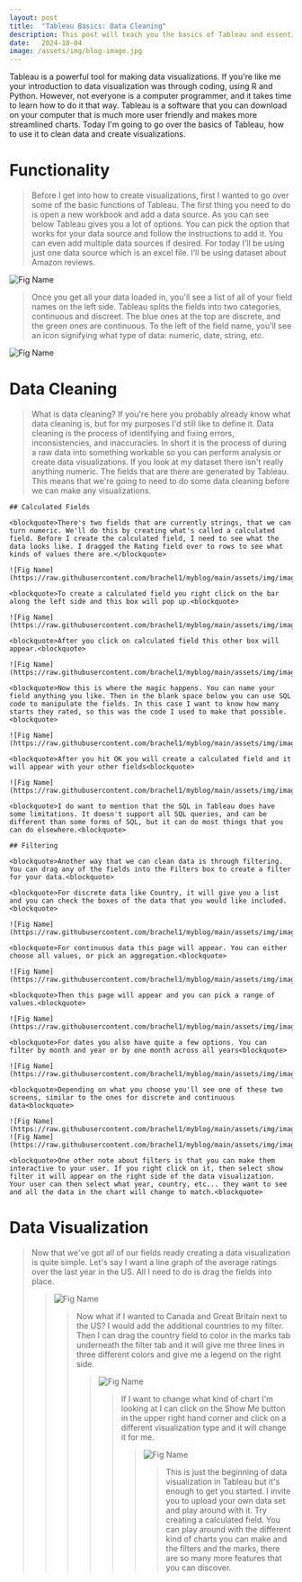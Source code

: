 ```yaml
---
layout: post
title:  "Tableau Basics: Data Cleaning"
description: This post will teach you the basics of Tableau and essentials of data cleaning.
date:   2024-10-04
image: /assets/img/blog-image.jpg
---
```

<p class="intro"><span class="dropcap">T</span>ableau is a powerful tool for making data visualizations. If you're like me your introduction to data visualization was through coding, using R and Python. However, not everyone is a computer programmer, and it takes time to learn how to do it that way. Tableau is a software that you can download on your computer that is much more user friendly and makes more streamlined charts. Today I'm going to go over the basics of Tableau, how to use it to clean data and create visualizations. </p>

# Functionality

<blockquote>Before I get into how to create visualizations, first I wanted to go over some of the basic functions of Tableau. The first thing you need to do is open a new workbook and add a data source. As you can see below Tableau gives you a lot of options. You can pick the option that works for your data source and follow the instructions to add it. You can even add multiple data sources if desired. For today I'll be using just one data source which is an excel file. I’ll be using dataset about Amazon reviews.</blockquote>

![Fig Name](https://raw.githubusercontent.com/brachel1/myblog/main/assets/img/image014.png)

<blockquote>Once you get all your data loaded in, you'll see a list of all of your field names on the left side. Tableau splits the fields into two categories, continuous and discreet. The blue ones at the top are discrete, and the green ones are continuous. To the left of the field name, you'll see an icon signifying what type of data: numeric, date, string, etc.</blockquote>

![Fig Name](https://raw.githubusercontent.com/brachel1/myblog/main/assets/img/image015.png)

# Data Cleaning

<blockquote>What is data cleaning? If you're here you probably already know what data cleaning is, but for my purposes I'd still like to define it. Data cleaning is the process of identifying and fixing errors, inconsistencies, and inaccuracies. In short it is the process of during a raw data into something workable so you can perform analysis or create data visualizations. If you look at my dataset there isn't really anything numeric. The fields that are there are generated by Tableau. This means that we're going to need to do some data cleaning before we can make any visualizations. </blockquote>

    ## Calculated Fields

    <blockquote>There's two fields that are currently strings, that we can turn numeric. We'll do this by creating what's called a calculated field. Before I create the calculated field, I need to see what the data looks like. I dragged the Rating field over to rows to see what kinds of values there are.</blockquote>

    ![Fig Name](https://raw.githubusercontent.com/brachel1/myblog/main/assets/img/image003.png)

    <blockquote>To create a calculated field you right click on the bar along the left side and this box will pop up.<blockquote>

    ![Fig Name](https://raw.githubusercontent.com/brachel1/myblog/main/assets/img/image001.png)

    <blockquote>After you click on calculated field this other box will appear.<blockquote>

    ![Fig Name](https://raw.githubusercontent.com/brachel1/myblog/main/assets/img/image002.png)

    <blockquote>Now this is where the magic happens. You can name your field anything you like. Then in the blank space below you can use SQL code to manipulate the fields. In this case I want to know how many starts they rated, so this was the code I used to make that possible. <blockquote>

    ![Fig Name](https://raw.githubusercontent.com/brachel1/myblog/main/assets/img/image004.png)

    <blockquote>After you hit OK you will create a calculated field and it will appear with your other fields<blockquote>

    ![Fig Name](https://raw.githubusercontent.com/brachel1/myblog/main/assets/img/image016.png)

    <blockquote>I do want to mention that the SQL in Tableau does have some limitations. It doesn't support all SQL queries, and can be different than some forms of SQL, but it can do most things that you can do elsewhere.<blockquote>

    ## Filtering

    <blockquote>Another way that we can clean data is through filtering. You can drag any of the fields into the Filters box to create a filter for your data.<blockquote>

    <blockquote>For discrete data like Country, it will give you a list and you can check the boxes of the data that you would like included.<blockquote>

    ![Fig Name](https://raw.githubusercontent.com/brachel1/myblog/main/assets/img/image005.png)

    <blockquote>For continuous data this page will appear. You can either choose all values, or pick an aggregation.<blockquote>

    ![Fig Name](https://raw.githubusercontent.com/brachel1/myblog/main/assets/img/image006.png)

    <blockquote>Then this page will appear and you can pick a range of values.<blockquote>

    ![Fig Name](https://raw.githubusercontent.com/brachel1/myblog/main/assets/img/image007.png)

    <blockquote>For dates you also have quite a few options. You can filter by month and year or by one month across all years<blockquote>

    ![Fig Name](https://raw.githubusercontent.com/brachel1/myblog/main/assets/img/image008.png)

    <blockquote>Depending on what you choose you'll see one of these two screens, similar to the ones for discrete and continuous data<blockquote>

    ![Fig Name](https://raw.githubusercontent.com/brachel1/myblog/main/assets/img/image009.png)
    ![Fig Name](https://raw.githubusercontent.com/brachel1/myblog/main/assets/img/image010.png)

    <blockquote>One other note about filters is that you can make them interactive to your user. If you right click on it, then select show filter it will appear on the right side of the data visualization. Your user can then select what year, country, etc... they want to see and all the data in the chart will change to match.<blockquote>

# Data Visualization

<blockquote>Now that we've got all of our fields ready creating a data visualization is quite simple. Let's say I want a line graph of the average ratings over the last year in the US. All I need to do is drag the fields into place.<blockquote>

![Fig Name](https://raw.githubusercontent.com/brachel1/myblog/main/assets/img/image011.png)

<blockquote>Now what if I wanted to Canada and Great Britain next to the US? I would add the additional countries to my filter. Then I can drag the country field to color in the marks tab underneath the filter tab and it will give me three lines in three different colors and give me a legend on the right side.<blockquote>

![Fig Name](https://raw.githubusercontent.com/brachel1/myblog/main/assets/img/image012.png)

<blockquote>If I want to change what kind of chart I'm looking at I can click on the Show Me button in the upper right hand corner and click on a different visualization type and it will change it for me.<blockquote>

![Fig Name](https://raw.githubusercontent.com/brachel1/myblog/main/assets/img/image013.png)

<blockquote>This is just the beginning of data visualization in Tableau but it's enough to get you started. I invite you to upload your own data set and play around with it. Try creating a calculated field. You can play around with the different kind of charts you can make and the filters and the marks, there are so many more features that you can discover.<blockquote>

